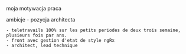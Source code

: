moja motywacja praca

ambicje - pozycja architecta

    - teletravails 100% sur les petits periodes de deux trois semaine, plusieurs fois par ans. 
    - front avec gestion d'etat de style ngRx
    - architect, lead technique